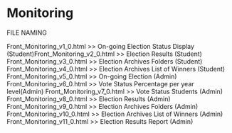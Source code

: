 # Monitoring
FILE NAMING

Front_Monitoring_v1_0.html >> On-going Election Status Display (Student)Front_Monitoring_v2_0.html >> Election Results (Student)
Front_Monitoring_v3_0.html >> Election Archives Folders (Student)
Front_Monitoring_v4_0.html >> Election Archives List of Winners (Student)
Front_Monitoring_v5_0.html >> On-going Election (Admin)
Front_Monitoring_v6_0.html >> Vote Status Percentage per year level(Admin)
Front_Monitoring_v7_0.html >> Vote Status Students (Admin)
Front_Monitoring_v8_0.html >> Election Results (Admin)
Front_Monitoring_v9_0.html >> Election Archives Folders (Admin)
Front_Monitoring_v10_0.html >> Election Archives List of Winners (Admin)
Front_Monitoring_v11_0.html >> Election Results Report (Admin)

